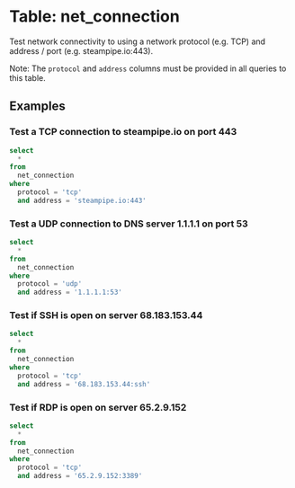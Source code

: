 # Table: net_connection

Test network connectivity to using a network protocol (e.g. TCP) and address / port (e.g. steampipe.io:443).

Note: The `protocol` and `address` columns must be provided in all queries to this table.

## Examples

### Test a TCP connection to steampipe.io on port 443

```sql
select
  *
from
  net_connection
where
  protocol = 'tcp'
  and address = 'steampipe.io:443'
```

### Test a UDP connection to DNS server 1.1.1.1 on port 53

```sql
select
  *
from
  net_connection
where
  protocol = 'udp'
  and address = '1.1.1.1:53'
```

### Test if SSH is open on server 68.183.153.44

```sql
select
  *
from
  net_connection
where
  protocol = 'tcp'
  and address = '68.183.153.44:ssh'
```

### Test if RDP is open on server 65.2.9.152

```sql
select
  *
from
  net_connection
where
  protocol = 'tcp'
  and address = '65.2.9.152:3389'
```
